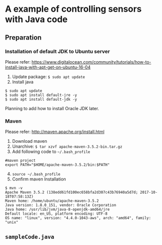 # A example of controlling sensors with Java code
## Preparation
### Installation of default JDK to Ubuntu server
Please refer: https://www.digitalocean.com/community/tutorials/how-to-install-java-with-apt-get-on-ubuntu-16-04
1. Update package: `$ sudo apt update`
2. Install java
```
$ sudo apt update
$ sudo apt install default-jre -y
$ sudo apt install default-jdk -y
```

Planning to add how to install Oracle JDK later.

### Maven
Please refer: http://maven.apache.org/install.html
1. Download maven
2. Unarchive: `$ tar xzvf apache-maven-3.5.2-bin.tar.gz`
3. Add following code to `~/.bash_profile`

```
#maven project
export PATH="$HOME/apache-maven-3.5.2/bin:$PATH"
```

4. `source ~/.bash_profile`
5. Confirm maven Installation
```
$ mvn -v
Apache Maven 3.5.2 (138edd61fd100ec658bfa2d307c43b76940a5d7d; 2017-10-18T07:58:13Z)
Maven home: /home/ubuntu/apache-maven-3.5.2
Java version: 1.8.0_151, vendor: Oracle Corporation
Java home: /usr/lib/jvm/java-8-openjdk-amd64/jre
Default locale: en_US, platform encoding: UTF-8
OS name: "linux", version: "4.4.0-1043-aws", arch: "amd64", family: "unix"
```

## `sampleCode.java`
